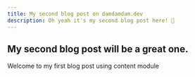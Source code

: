 ```yaml
---
title: My second blog post on damdamdam.dev
description: Oh yeah it's my second blog post here! 🎉
---
```


## My second blog post will be a great one.

Welcome to my first blog post using content module
